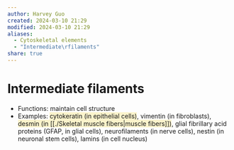 ```yaml
---
author: Harvey Guo
created: 2024-03-10 21:29
modified: 2024-03-10 21:29
aliases:
  - Cytoskeletal elements
  - "Intermediate\rfilaments"
share: true
---
```

# Intermediate filaments
- Functions: maintain cell structure
- Examples: <span style="background:rgba(240, 200, 0, 0.2)">cytokeratin (in epithelial cells)</span>, vimentin (in fibroblasts), <span style="background:rgba(240, 200, 0, 0.2)">desmin (in [[./Skeletal muscle fibers|muscle fibers]])</span>, glial fibrillary acid proteins (GFAP, in glial cells), neurofilaments (in nerve cells), nestin (in neuronal stem cells), lamins (in cell nucleus)
